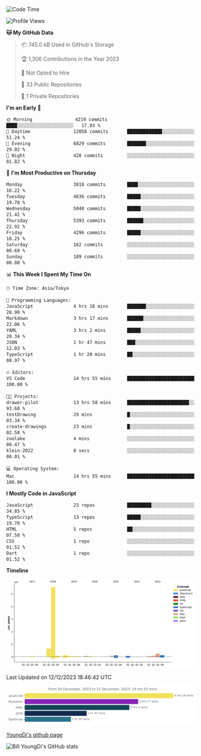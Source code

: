 <!--START_SECTION:waka-->
![Code Time](http://img.shields.io/badge/Code%20Time-235%20hrs%2043%20mins-blue)

![Profile Views](http://img.shields.io/badge/Profile%20Views-0-blue)

**🐱 My GitHub Data** 

> 📦 745.0 kB Used in GitHub's Storage 
 > 
> 🏆 1,306 Contributions in the Year 2023
 > 
> 🚫 Not Opted to Hire
 > 
> 📜 33 Public Repositories 
 > 
> 🔑 1 Private Repositories 
 > 
**I'm an Early 🐤** 

```text
🌞 Morning                4219 commits        ████░░░░░░░░░░░░░░░░░░░░░   17.93 % 
🌆 Daytime                12058 commits       █████████████░░░░░░░░░░░░   51.24 % 
🌃 Evening                6829 commits        ███████░░░░░░░░░░░░░░░░░░   29.02 % 
🌙 Night                  428 commits         ░░░░░░░░░░░░░░░░░░░░░░░░░   01.82 % 
```
📅 **I'm Most Productive on Thursday** 

```text
Monday                   3818 commits        ████░░░░░░░░░░░░░░░░░░░░░   16.22 % 
Tuesday                  4636 commits        █████░░░░░░░░░░░░░░░░░░░░   19.70 % 
Wednesday                5040 commits        █████░░░░░░░░░░░░░░░░░░░░   21.42 % 
Thursday                 5393 commits        ██████░░░░░░░░░░░░░░░░░░░   22.92 % 
Friday                   4296 commits        █████░░░░░░░░░░░░░░░░░░░░   18.25 % 
Saturday                 162 commits         ░░░░░░░░░░░░░░░░░░░░░░░░░   00.69 % 
Sunday                   189 commits         ░░░░░░░░░░░░░░░░░░░░░░░░░   00.80 % 
```


📊 **This Week I Spent My Time On** 

```text
🕑︎ Time Zone: Asia/Tokyo

💬 Programming Languages: 
JavaScript               4 hrs 18 mins       ███████░░░░░░░░░░░░░░░░░░   28.90 % 
Markdown                 3 hrs 17 mins       ██████░░░░░░░░░░░░░░░░░░░   22.06 % 
YAML                     3 hrs 2 mins        █████░░░░░░░░░░░░░░░░░░░░   20.34 % 
JSON                     1 hr 47 mins        ███░░░░░░░░░░░░░░░░░░░░░░   12.03 % 
TypeScript               1 hr 20 mins        ██░░░░░░░░░░░░░░░░░░░░░░░   08.97 % 

🔥 Editors: 
VS Code                  14 hrs 55 mins      █████████████████████████   100.00 % 

🐱‍💻 Projects: 
drawer-pilot             13 hrs 58 mins      ███████████████████████░░   93.60 % 
testDrawing              29 mins             █░░░░░░░░░░░░░░░░░░░░░░░░   03.34 % 
create-drawings          23 mins             █░░░░░░░░░░░░░░░░░░░░░░░░   02.58 % 
zoolake                  4 mins              ░░░░░░░░░░░░░░░░░░░░░░░░░   00.47 % 
klein-2022               0 secs              ░░░░░░░░░░░░░░░░░░░░░░░░░   00.01 % 

💻 Operating System: 
Mac                      14 hrs 55 mins      █████████████████████████   100.00 % 
```

**I Mostly Code in JavaScript** 

```text
JavaScript               23 repos            █████████░░░░░░░░░░░░░░░░   34.85 % 
TypeScript               13 repos            █████░░░░░░░░░░░░░░░░░░░░   19.70 % 
HTML                     5 repos             ██░░░░░░░░░░░░░░░░░░░░░░░   07.58 % 
CSS                      1 repo              ░░░░░░░░░░░░░░░░░░░░░░░░░   01.52 % 
Dart                     1 repo              ░░░░░░░░░░░░░░░░░░░░░░░░░   01.52 % 
```



**Timeline**

![Lines of Code chart](https://raw.githubusercontent.com/Youngdi/Youngdi/master/assets/bar_graph.png)


 Last Updated on 12/12/2023 18:46:42 UTC
<!--END_SECTION:waka-->

![wakatime](./images/stat.svg)

[YoungDi's github page](https://youngdi.github.io)

![Bill YoungDi's GitHub stats](https://github-readme-stats.vercel.app/api?username=youngdi&count_private=true&show_icons=true)
